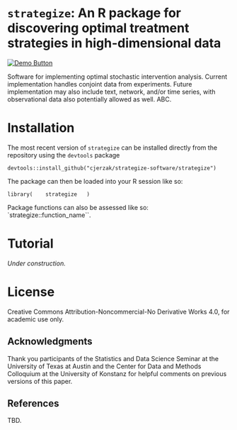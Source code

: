 # `strategize`: An R package for discovering optimal treatment strategies in high-dimensional data

[<img src="https://img.shields.io/badge/Demo-View%20Demo-blue" alt="Demo Button">](https://connorjerzak.com/wp-content/uploads/2025/02/MainVignette.html)


Software for implementing optimal stochastic intervention analysis. Current implementation handles conjoint data from experiments. Future implementation may also include text, network, and/or time series, with observational data also potentially allowed as well. ABC.

# Installation

The most recent version of `strategize` can be installed directly from the repository using the `devtools` package
```
devtools::install_github("cjerzak/strategize-software/strategize")
```

The package can then be loaded into your R session like so: 
```
library(    strategize   )
```
Package functions can also be assessed like so: `strategize::function_name``. 

# Tutorial 

*Under construction.* 

# License

Creative Commons Attribution-Noncommercial-No Derivative Works 4.0, for academic use only.

## Acknowledgments

Thank you participants of the Statistics and Data Science Seminar at the University of Texas at Austin and the Center for Data and Methods Colloquium at the University of Konstanz for helpful comments on previous versions of this paper.

## References 

TBD.
